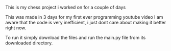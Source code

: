 This is my chess project i worked on for a couple of days

This was made in 3 days for my first ever programming youtube video
I am aware that the code is very inefficient, i just dont care about making it better right now.

To run it simply download the files and run the main.py file from its downloaded directory.
